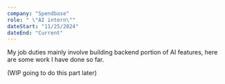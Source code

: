 ```yaml
---
company: "Spendbase"
role: " \"AI intern\""
dateStart: "11/25/2024"
dateEnd: "Current"
---
```


My job duties mainly involve building backend portion of AI features, here are some work I have done so far.

(WIP going to do this part later)